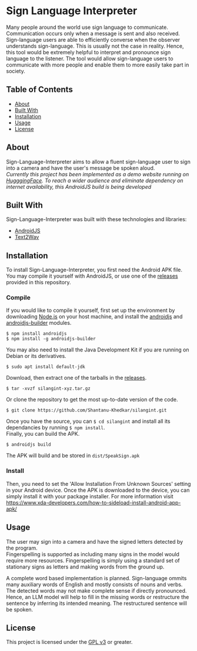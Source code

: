 # Sign Language Interpreter

Many people around the world use sign language to communicate. Communication occurs only when a message is sent and also received. Sign-language users are able to efficiently converse when the observer understands sign-language. This is usually not the case in reality. Hence, this tool would be extremely helpful to interpret and pronounce sign language to the listener. The tool would allow sign-language users to communicate with more people and enable them to more easily take part in society.

## Table of Contents

- [About](#about)
- [Built With](#built-with)
- [Installation](#installation)
- [Usage](#usage)
- [License](#license)

## About

Sign-Language-Interpreter aims to allow a fluent sign-language user to sign into a camera and have the user's message be spoken aloud.  
*Currently this project has been implemented as a demo website running on [HugggingFace](https://huggingface.co/spaces/HuggingFace-SK/Sign-Language-Interpreter). To reach a wider audience and eliminate dependency on internet availability, this AndroidJS build is being developed*

## Built With

Sign-Language-Interpreter was built with these technologies and libraries:

- [AndroidJS](https://github.com/android-js/)
- [Text2Wav](https://www.npmjs.com/package/text2wav)

## Installation

To install Sign-Language-Interpreter, you first need the Android APK file. You may compile it yourself with AndroidJS, or use one of the [releases](https://github.com/Shantanu-Khedkar/silangint/tags) provided in this repository.

### Compile

If you would like to compile it yourself, first set up the environment by downloading [Node.js](https://nodejs.org/en) on your host machine, and install the [androidjs](https://www.npmjs.com/package/androidjs) and [androidjs-builder](https://www.npmjs.com/package/androidjs-builder) modules.

 `$ npm install androidjs`  
`$ npm install -g androidjs-builder`  

You may also need to install the Java Development Kit if you are running on Debian or its derivatives.  

`$ sudo apt install default-jdk`  

Download, then extract one of the tarballs in the [releases](https://github.com/Shantanu-Khedkar/silangint/tags).  

`$ tar -xvzf silangint-xyz.tar.gz`  

Or clone the repository to get the most up-to-date version of the code.  

`$ git clone https://github.com/Shantanu-Khedkar/silangint.git`  

Once you have the source, you can `$ cd silangint` and install all its dependancies by running `$ npm install`.  
Finally, you can build the APK.  

 `$ androidjs build`  
 
The APK will build and be stored in `dist/SpeakSign.apk`

### Install

Then, you need to set the 'Allow Installation From Unknown Sources' setting in your Android device. Once the APK is downloaded to the device, you can simply install it with your package installer. For more information visit https://www.xda-developers.com/how-to-sideload-install-android-app-apk/

## Usage

The user may sign into a camera and have the signed letters detected by the program.  
Fingerspelling is supported as including many signs in the model would require more resources. Fingerspelling is simply using a standard set of stationary signs as letters and making words from the ground up.

A complete word based implementation is planned. Sign-language ommits many auxiliary words of English and mostly consists of nouns and verbs. The detected words may not make complete sense if directly pronounced. Hence, an LLM model will help to fill in the missing words or restructure the sentence by inferring its intended meaning. The restructured sentence will be spoken.

## License

This project is licensed under the [GPL v3](https://www.gnu.org/licenses/gpl-3.0.en.html) or greater.
